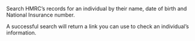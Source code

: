 Search HMRC’s records for an individual by their name, date of birth and National Insurance number.

A successful search will return a link you can use to check an individual’s information.